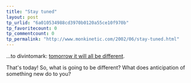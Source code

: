 ```yaml
---
title: "Stay tuned"
layout: post
tp_urlid: "6a010534988cd3970b0120a55ce10f970b"
tp_favoritecount: 0
tp_commentcount: 0
tp_permalink: "http://www.monkinetic.com/2002/06/stay-tuned.html"
---
```

...to divintomark: <a href="http://diveintomark.org/archives/2002/06/09.html#stay_tuned">tomorrow it will all be different</a>.

That&#39;s today! So, what is going to be different? What does anticipation of something new do to you?
